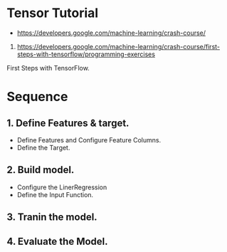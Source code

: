 # Tensor Tutorial
- https://developers.google.com/machine-learning/crash-course/

1. https://developers.google.com/machine-learning/crash-course/first-steps-with-tensorflow/programming-exercises

First Steps with TensorFlow.

# Sequence
## 1. Define Features & target.
- Define Features and Configure Feature Columns.
- Define the Target.
## 2. Build model.
- Configure the LinerRegression
- Define the Input Function.

## 3. Tranin the model.

## 4. Evaluate the Model.
